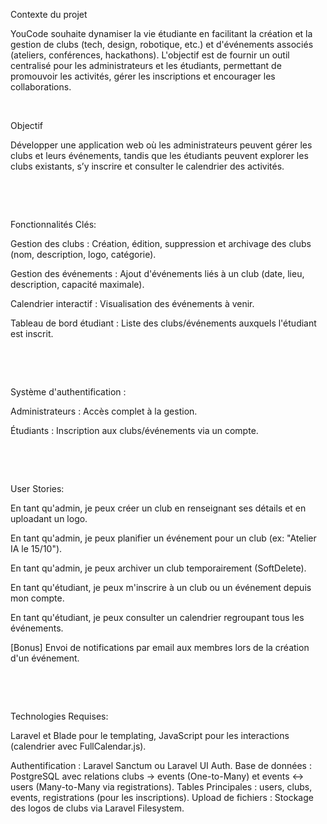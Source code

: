 Contexte du projet

YouCode souhaite dynamiser la vie étudiante en facilitant la création et la gestion de clubs (tech, design, robotique, etc.) et d'événements associés (ateliers, conférences, hackathons). L'objectif est de fournir un outil centralisé pour les administrateurs et les étudiants, permettant de promouvoir les activités, gérer les inscriptions et encourager les collaborations.

​

Objectif

Développer une application web où les administrateurs peuvent gérer les clubs et leurs événements, tandis que les étudiants peuvent explorer les clubs existants, s’y inscrire et consulter le calendrier des activités.

​

​

Fonctionnalités Clés:

Gestion des clubs : Création, édition, suppression et archivage des clubs (nom, description, logo, catégorie).

Gestion des événements : Ajout d'événements liés à un club (date, lieu, description, capacité maximale).

Calendrier interactif : Visualisation des événements à venir.

Tableau de bord étudiant : Liste des clubs/événements auxquels l'étudiant est inscrit.

​

​

Système d'authentification :

Administrateurs : Accès complet à la gestion.

Étudiants : Inscription aux clubs/événements via un compte.

​

​

User Stories:

En tant qu'admin, je peux créer un club en renseignant ses détails et en uploadant un logo.

En tant qu'admin, je peux planifier un événement pour un club (ex: "Atelier IA le 15/10").

En tant qu'admin, je peux archiver un club temporairement (SoftDelete).

En tant qu'étudiant, je peux m'inscrire à un club ou un événement depuis mon compte.

En tant qu'étudiant, je peux consulter un calendrier regroupant tous les événements.

[Bonus] Envoi de notifications par email aux membres lors de la création d'un événement.

​

​

Technologies Requises:

Laravel et Blade pour le templating, JavaScript pour les interactions (calendrier avec FullCalendar.js).

Authentification : Laravel Sanctum ou Laravel UI Auth. Base de données : PostgreSQL avec relations clubs → events (One-to-Many) et events ↔ users (Many-to-Many via registrations). Tables Principales : users, clubs, events, registrations (pour les inscriptions). Upload de fichiers : Stockage des logos de clubs via Laravel Filesystem.

